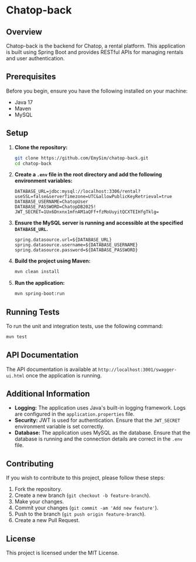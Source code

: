 # Chatop-back

## Overview

Chatop-back is the backend for Chatop, a rental platform. This application is built using Spring Boot and provides RESTful APIs for managing rentals and user authentication.

## Prerequisites

Before you begin, ensure you have the following installed on your machine:

- Java 17
- Maven
- MySQL

## Setup

1. **Clone the repository:**

   ```bash
   git clone https://github.com/EmySim/chatop-back.git
   cd chatop-back
   ```

2. **Create a `.env` file in the root directory and add the following environment variables:**

   ```plaintext
   DATABASE_URL=jdbc:mysql://localhost:3306/rental?useSSL=false&serverTimezone=UTC&allowPublicKeyRetrieval=true
   DATABASE_USERNAME=ChatopUser
   DATABASE_PASSWORD=ChatopDB2025!
   JWT_SECRET=1Ux6Dnxnx1mfnAM1aQFf+fzMoUuyitQCXTEIHfgTklg=
   ```

3. **Ensure the MySQL server is running and accessible at the specified `DATABASE_URL`.**

   ```properties
   spring.datasource.url=${DATABASE_URL}
   spring.datasource.username=${DATABASE_USERNAME}
   spring.datasource.password=${DATABASE_PASSWORD}
   ```

4. **Build the project using Maven:**

   ```bash
   mvn clean install
   ```

5. **Run the application:**

   ```bash
   mvn spring-boot:run
   ```

## Running Tests

To run the unit and integration tests, use the following command:

```bash
mvn test
```

## API Documentation

The API documentation is available at `http://localhost:3001/swagger-ui.html` once the application is running.

## Additional Information

- **Logging:** The application uses Java's built-in logging framework. Logs are configured in the `application.properties` file.
- **Security:** JWT is used for authentication. Ensure that the `JWT_SECRET` environment variable is set correctly.
- **Database:** The application uses MySQL as the database. Ensure that the database is running and the connection details are correct in the `.env` file.

## Contributing

If you wish to contribute to this project, please follow these steps:

1. Fork the repository.
2. Create a new branch (`git checkout -b feature-branch`).
3. Make your changes.
4. Commit your changes (`git commit -am 'Add new feature'`).
5. Push to the branch (`git push origin feature-branch`).
6. Create a new Pull Request.

## License

This project is licensed under the MIT License.
